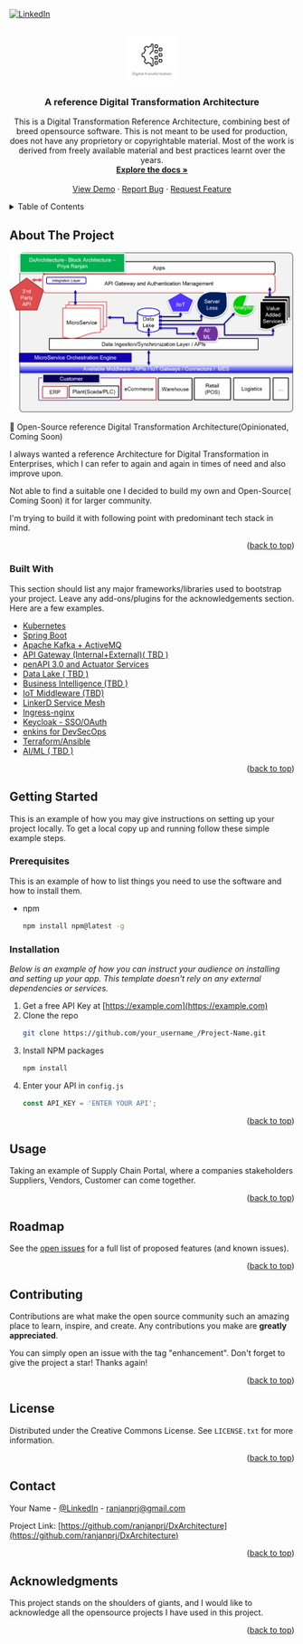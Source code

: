 <div id="top"></div>




<!-- PROJECT SHIELDS -->

[![LinkedIn][linkedin-shield]][linkedin-url]



<!-- PROJECT LOGO -->
<br />
<div align="center">
  <a href="https://github.com/othneildrew/Best-README-Template">
    <img src="images/logo.jpg" alt="Logo" width="80" height="80">
  </a>

  <h3 align="center">A reference Digital Transformation Architecture</h3>

  <p align="center">
    This is a Digital Transformation Reference Architecture, combining best of breed opensource software. This is not meant to be used for production, does not have any proprietory or copyrightable material. Most of the work is derived from freely available material and best practices learnt over the years.
    <br />
    <a href="#"><strong>Explore the docs »</strong></a>
    <br />
    <br />
    <a href="https://github.com/ranjanprj/DxArchitecture">View Demo</a>
    ·
    <a href="https://github.com/ranjanprj/DxArchitecture/issues">Report Bug</a>
    ·
    <a href="https://github.com/ranjanprj/DxArchitecture/issues">Request Feature</a>
  </p>
</div>



<!-- TABLE OF CONTENTS -->
<details>
  <summary>Table of Contents</summary>
  <ol>
    <li>
      <a href="#about-the-project">About The Project</a>
      <ul>
        <li><a href="#built-with">Built With</a></li>
      </ul>
    </li>
    <li>
      <a href="#getting-started">Getting Started</a>
      <ul>
        <li><a href="#prerequisites">Prerequisites</a></li>
        <li><a href="#installation">Installation</a></li>
      </ul>
    </li>
    <li><a href="#usage">Usage</a></li>
    <li><a href="#roadmap">Roadmap</a></li>
    <li><a href="#contributing">Contributing</a></li>
    <li><a href="#license">License</a></li>
    <li><a href="#contact">Contact</a></li>
    <li><a href="#acknowledgments">Acknowledgments</a></li>
  </ol>
</details>



<!-- ABOUT THE PROJECT -->
## About The Project

[![Product Name Screen Shot][product-screenshot]](https://github.com/ranjanprj/DxArchitecture/)

📢 Open-Source reference Digital Transformation Architecture(Opinionated, Coming Soon)

I always wanted a reference Architecture for Digital Transformation in Enterprises, which I can refer to again and again in times of need and also improve upon.

Not able to find a suitable one I decided to build my own and Open-Source( Coming Soon) it for larger community.

I'm trying to build it with following point with predominant tech stack in mind.



<p align="right">(<a href="#top">back to top</a>)</p>



### Built With

This section should list any major frameworks/libraries used to bootstrap your project. Leave any add-ons/plugins for the acknowledgements section. Here are a few examples.

* [Kubernetes](https://github.com/ranjanprj/DxArchitecture)
* [Spring Boot](https://github.com/ranjanprj/DxArchitecture)
* [Apache Kafka + ActiveMQ](https://github.com/ranjanprj/DxArchitecture)
* [API Gateway (Internal+External)( TBD )](https://github.com/ranjanprj/DxArchitecture)
* [penAPI 3.0 and Actuator Services](https://github.com/ranjanprj/DxArchitecture)
* [Data Lake ( TBD )](https://github.com/ranjanprj/DxArchitecture)
* [Business Intelligence (TBD )](https://github.com/ranjanprj/DxArchitecture)
* [IoT Middleware (TBD)](https://github.com/ranjanprj/DxArchitecture)
* [LinkerD Service Mesh](https://github.com/ranjanprj/DxArchitecture)
* [Ingress-nginx](https://github.com/ranjanprj/DxArchitecture)
* [Keycloak - SSO/OAuth](https://github.com/ranjanprj/DxArchitecture)
* [enkins for DevSecOps](https://github.com/ranjanprj/DxArchitecture)
* [Terraform/Ansible](https://github.com/ranjanprj/DxArchitecture)
* [AI/ML ( TBD )](https://github.com/ranjanprj/DxArchitecture)


<p align="right">(<a href="#top">back to top</a>)</p>



<!-- GETTING STARTED -->
## Getting Started

This is an example of how you may give instructions on setting up your project locally.
To get a local copy up and running follow these simple example steps.

### Prerequisites

This is an example of how to list things you need to use the software and how to install them.
* npm
  ```sh
  npm install npm@latest -g
  ```

### Installation

_Below is an example of how you can instruct your audience on installing and setting up your app. This template doesn't rely on any external dependencies or services._

1. Get a free API Key at [https://example.com](https://example.com)
2. Clone the repo
   ```sh
   git clone https://github.com/your_username_/Project-Name.git
   ```
3. Install NPM packages
   ```sh
   npm install
   ```
4. Enter your API in `config.js`
   ```js
   const API_KEY = 'ENTER YOUR API';
   ```

<p align="right">(<a href="#top">back to top</a>)</p>



<!-- USAGE EXAMPLES -->
## Usage

Taking an example of Supply Chain Portal, where a companies stakeholders Suppliers, Vendors, Customer can come together.


<!-- _For more examples, please refer to the [Documentation](https://example.com)_ -->

<p align="right">(<a href="#top">back to top</a>)</p>



<!-- ROADMAP -->
## Roadmap

<!-- - [x] Set Kubernetes
- [x] Create a single MicroServices using Spring Boot
- [x] Provision Integrate Kafka
- [ ] Add "components" document to easily copy & paste sections of the readme
- [ ] Multi-language Support
    - [ ] Chinese
    - [ ] Spanish -->

See the [open issues](https://github.com/ranjanprj/DxArchitecture/issues) for a full list of proposed features (and known issues).

<p align="right">(<a href="#top">back to top</a>)</p>



<!-- CONTRIBUTING -->
## Contributing

Contributions are what make the open source community such an amazing place to learn, inspire, and create. Any contributions you make are **greatly appreciated**.

You can simply open an issue with the tag "enhancement".
Don't forget to give the project a star! Thanks again!

<p align="right">(<a href="#top">back to top</a>)</p>



<!-- LICENSE -->
## License

Distributed under the Creative Commons License. See `LICENSE.txt` for more information.

<p align="right">(<a href="#top">back to top</a>)</p>



<!-- CONTACT -->
## Contact

Your Name - [@LinkedIn](https://linkedin.com/in/ranjanprj) - ranjanprj@gmail.com

Project Link: [https://github.com/ranjanprj/DxArchitecture](https://github.com/ranjanprj/DxArchitecture)

<p align="right">(<a href="#top">back to top</a>)</p>



<!-- ACKNOWLEDGMENTS -->
## Acknowledgments

This project stands on the shoulders of giants, and I would like to acknowledge all the opensource projects I have used in this project.

<!-- * [Choose an Open Source License](https://choosealicense.com)
* [GitHub Emoji Cheat Sheet](https://www.webpagefx.com/tools/emoji-cheat-sheet)
* [Malven's Flexbox Cheatsheet](https://flexbox.malven.co/)
* [Malven's Grid Cheatsheet](https://grid.malven.co/)
* [Img Shields](https://shields.io)
* [GitHub Pages](https://pages.github.com)
* [Font Awesome](https://fontawesome.com)
* [React Icons](https://react-icons.github.io/react-icons/search) -->

<p align="right">(<a href="#top">back to top</a>)</p>



<!-- MARKDOWN LINKS & IMAGES -->
<!-- https://www.markdownguide.org/basic-syntax/#reference-style-links -->

[linkedin-shield]: https://img.shields.io/badge/-LinkedIn-black.svg?style=for-the-badge&logo=linkedin&colorB=555
[linkedin-url]: https://linkedin.com/in/othneildrew
[product-screenshot]: images/screenshot.png






